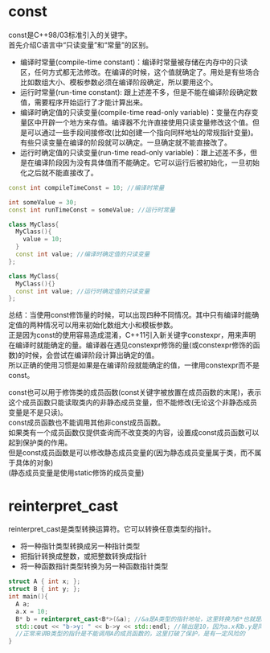 # const
const是C++98/03标准引入的关键字。  
首先介绍C语言中“只读变量”和“常量”的区别。  
- 编译时常量(compile-time constant)：编译时常量被存储在内存中的只读区，任何方式都无法修改。在编译的时候，这个值就确定了。用处是有些场合比如数组大小、模板参数必须在编译阶段确定，所以要用这个。  
- 运行时常量(run-time constant): 跟上述差不多，但是不能在编译阶段确定数值，需要程序开始运行了才能计算出来。  
- 编译时确定值的只读变量(compile-time read-only variable)：变量在内存变量区中开辟一个地方来存值。编译器不允许直接使用只读变量修改这个值。但是可以通过一些手段间接修改(比如创建一个指向同样地址的常规指针变量)。有些只读变量在编译的阶段就可以确定。一旦确定就不能直接改了。  
- 运行时确定值的只读变量(run-time read-only variable)：跟上述差不多，但是在编译阶段因为没有具体值而不能确定。它可以运行后被初始化，一旦初始化之后就不能直接改了。  
```c++
const int compileTimeConst = 10; //编译时常量
```
```c++
int someValue = 30;
const int runTimeConst = someValue; //运行时常量
```
```c++
class MyClass{
  MyClass(){
    value = 10;
  }
  const int value; //编译时确定值的只读变量
};
```
```c++
class MyClass{
  MyClass(){}
  const int value; //运行时确定值的只读变量
};

```
总结：当使用const修饰量的时候，可以出现四种不同情况。其中只有编译时能确定值的两种情况可以用来初始化数组大小和模板参数。  
正是因为const的使用容易造成混淆，C++11引入新关键字constexpr，用来声明在编译时就能确定的量。编译器在遇见constexpr修饰的量(或constexpr修饰的函数)的时候，会尝试在编译阶段计算出确定的值。  
所以正确的使用习惯是如果是在编译阶段就能确定的值，一律用constexpr而不是const。  

const也可以用于修饰类的成员函数(const关键字被放置在成员函数的末尾)，表示这个成员函数只能读取类内的非静态成员变量，但不能修改(无论这个非静态成员变量是不是只读)。  
const成员函数也不能调用其他非const成员函数。  
如果类有一个成员函数仅提供查询而不改变类的内容，设置成const成员函数可以起到保护类的作用。  
但是const成员函数是可以修改静态成员变量的(因为静态成员变量属于类，而不属于具体的对象)  
(静态成员变量是使用static修饰的成员变量)  


# reinterpret_cast
reinterpret_cast是类型转换运算符。它可以转换任意类型的指针。  
- 将一种指针类型转换成另一种指针类型  
- 把指针转换成整数，或把整数转换成指针  
- 将一种函数指针类型转换为另一种函数指针类型  
```c++
struct A { int x; };
struct B { int y; };
int main(){
  A a;
  a.x = 10;
  B* b = reinterpret_cast<B*>(&a); //&a是A类型的指针地址，这里转换为B*也就是B类型的指针地址，并赋值给b
  std::cout << "b->y: " << b->y << std::endl; //输出是10，因为a.x和b.y是同一个内存地址
  //正常来讲B类型的指针是不能调用A的成员函数的，这里打破了保护，是有一定风险的
}
```
```c++
```
```c++
```


